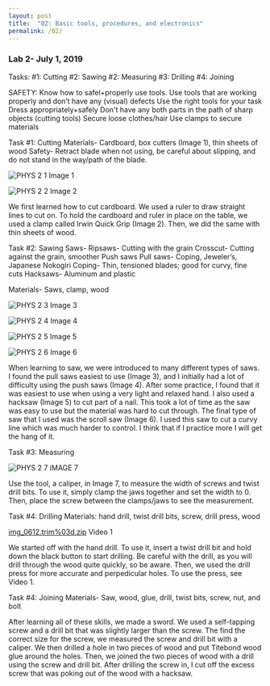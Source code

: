 ```yaml
---
layout: post
title:  "02: Basic tools, procedures, and electronics"
permalink: /02/
---
```


### Lab 2- July 1, 2019

Tasks:
#1: Cutting
#2: Sawing
#2: Measuring
#3: Drilling
#4: Joining

SAFETY:
Know how to safel+properly use tools.
Use tools that are working properly and don’t have any (visual) defects
Use the right tools for your task
Dress appropriately+safely
Don't have any both parts in the path of sharp objects (cutting tools)
Secure loose clothes/hair
Use clamps to secure materials

Task #1: Cutting
Materials- Cardboard, box cutters (Image 1), thin sheets of wood
Safety- Retract blade when not using, be careful about slipping, and do not stand in the way/path of the blade.

![PHYS 2 1](https://user-images.githubusercontent.com/52216217/60518447-8cfb4c80-9caf-11e9-954a-d40bcdce019a.jpg)
Image 1

![PHYS 2 2](https://user-images.githubusercontent.com/52216217/60518546-bd42eb00-9caf-11e9-8b4b-3f7162ce857c.jpg)
Image 2

We first learned how to cut cardboard. We used a ruler to draw straight lines to cut on. To hold the cardboard and ruler in place on the table, we used a clamp called Irwin Quick Grip (Image 2). Then, we did the same with thin sheets of wood.


Task #2: Sawing
Saws-
Ripsaws- Cutting with the grain
Crosscut- Cutting against the grain, smoother
Push saws
Pull saws- Coping, Jeweler’s, Japanese Nokogiri
Coping- Thin, tensioned blades; good for curvy, fine cuts
Hacksaws- Aluminum and plastic

Materials- Saws, clamp, wood

![PHYS 2 3](https://user-images.githubusercontent.com/52216217/60518672-f4190100-9caf-11e9-851f-3543327e019b.jpg)
Image 3

![PHYS 2 4](https://user-images.githubusercontent.com/52216217/60518707-0d21b200-9cb0-11e9-98a4-f9a690e2bd6e.jpg)
Image 4

![PHYS 2 5](https://user-images.githubusercontent.com/52216217/60519270-3858d100-9cb1-11e9-9dae-70cab64b47e3.jpg)
Image 5

![PHYS 2 6](https://user-images.githubusercontent.com/52216217/60519277-3b53c180-9cb1-11e9-9e81-f74f170e75e9.jpg)
Image 6

When learning to saw, we were introduced to many different types of saws. I found the pull saws easiest to use (Image 3), and I initially had a lot of difficulty using the push saws (Image 4). After some practice, I found that it was easiest to use when using a very light and relaxed hand. I also used a hacksaw (Image 5) to cut part of a nail. This took a lot of time as the saw was easy to use but the material was hard to cut through. The final type of saw that I used was the scroll saw (Image 6). I used this saw to cut a curvy line which was much harder to control. I think that if I practice more I will get the hang of it.


Task #3: Measuring

![PHYS 2 7](https://user-images.githubusercontent.com/52216217/60519397-77872200-9cb1-11e9-8f43-180306935bd7.jpg)
iMAGE 7

Use the tool, a caliper, in Image 7, to measure the width of screws and twist drill bits. To use it, simply clamp the jaws together and set the width to 0. Then, place the screw between the clamps/jaws to see the measurement.

Task #4: Drilling
Materials: hand drill, twist drill bits, screw, drill press, wood

[img_0612.trim%03d.zip](https://github.com/jenny-15/PHYS-S-12-Assignments/files/3350640/img_0612.trim.03d.zip)
Video 1

We started off with the hand drill. To use it, insert a twist drill bit and hold down the black button to start drilling. Be careful with the drill, as you will drill through the wood quite quickly, so be aware. Then, we used the drill press for more accurate and perpedicular holes. To use the press, see Video 1. 


Task #4: Joining
Materials- Saw, wood, glue, drill, twist bits, screw, nut, and bolt

After learning all of these skills, we made a sword. We used a self-tapping screw and a drill bit that was slightly larger than the screw. The find the correct size for the screw, we measured the screw and drill bit with a caliper. We then drilled a hole in two pieces of wood and put Titebond wood glue around the holes. Then, we joined the two pieces of wood with a drill using the screw and drill bit. After drilling the screw in, I cut off the excess screw that was poking out of the wood with a hacksaw.
